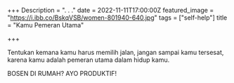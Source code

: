 +++
Description = ". . ."
date = 2022-11-11T17:00:00Z
featured_image = "https://i.ibb.co/BskqVSB/women-801940-640.jpg"
tags = ["self-help"]
title = "Kamu Pemeran Utama"

+++

Tentukan kemana kamu harus memilih jalan, jangan sampai kamu tersesat, karena kamu adalah pemeran utama dalam hidup kamu.

BOSEN DI RUMAH? AYO PRODUKTIF!